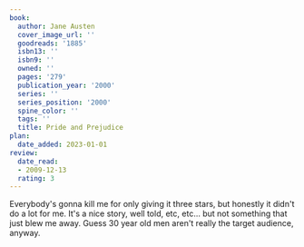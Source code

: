 ```yaml
---
book:
  author: Jane Austen
  cover_image_url: ''
  goodreads: '1885'
  isbn13: ''
  isbn9: ''
  owned: ''
  pages: '279'
  publication_year: '2000'
  series: ''
  series_position: '2000'
  spine_color: ''
  tags: ''
  title: Pride and Prejudice
plan:
  date_added: 2023-01-01
review:
  date_read:
  - 2009-12-13
  rating: 3
---
```


Everybody's gonna kill me for only giving it three stars, but honestly it didn't do a lot for me.  It's a nice story, well told, etc, etc...  but not something that just blew me away.  Guess 30 year old men aren't really the target audience, anyway.
